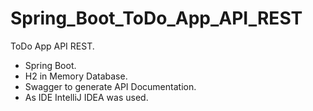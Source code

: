 # Spring_Boot_ToDo_App_API_REST
ToDo App API REST.
- Spring Boot.
- H2 in Memory Database.
- Swagger to generate API Documentation.
- As IDE IntelliJ IDEA was used.
